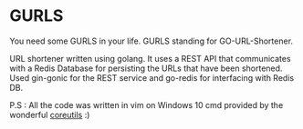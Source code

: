 # GURLS
You need some GURLS in your life. GURLS standing for GO-URL-Shortener.

URL shortener written using golang. It uses a REST API that communicates with a Redis Database for persisting the URLs that have been shortened. Used gin-gonic for the REST service and go-redis for interfacing with Redis DB.

P.S : All the code was written in vim on Windows 10 cmd provided by the wonderful [coreutils](https://github.com/uutils/coreutils) :)
